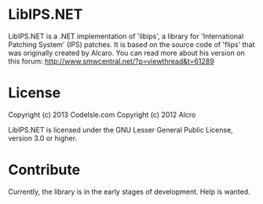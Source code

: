 LibIPS.NET
==========

LibIPS.NET is a .NET implementation of 'libips', a library for 'International Patching System' (IPS) patches. It is based on the source code of 'flips' that was originally created by Alcaro. You can read more about his version on this forum: http://www.smwcentral.net/?p=viewthread&t=61289

License
=======
Copyright (c) 2013 CodeIsle.com
Copyright (c) 2012 Alcro

LibIPS.NET is licensed under the GNU Lesser General Public License, version 3.0 or higher.

Contribute
==========
Currently, the library is in the early stages of development. Help is wanted.
